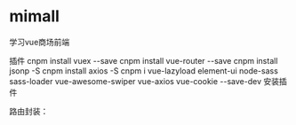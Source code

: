 # mimall
学习vue商场前端

插件
cnpm install vuex --save
cnpm install vue-router --save
cnpm install jsonp -S
cnpm install axios -S
cnpm i vue-lazyload element-ui node-sass sass-loader vue-awesome-swiper vue-axios vue-cookie --save-dev  安装插件

路由封装：
 
